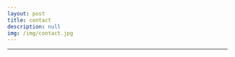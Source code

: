 ```yaml
---
layout: post
title: contact
description: null
img: /img/contact.jpg
---
```


***

<link rel="stylesheet" href="https://cdn.rawgit.com/jpswalsh/academicons/master/css/academicons.min.css">

<br>

<span class="contacticon center">
	<a href="mailto:jared.desjardins@colorado.edu" title="Email"><i class="fa fa-envelope-square"></i></a>
	<a href="http://www.researchgate.net/profile/Jared_Desjardins" title="ResearchGare"><i class="ai ai-researchgate-square"></i></a>
	<a href="http://www.linkedin.com/in/jareddesjardins/" title="LinkedIn"><i class="fa fa-linkedin-square"></i></a>
	<a href="http://www.colorado.edu/linguistics/jared-desjardins" title="CU Linguistics Directory Listing"><i class="fas fa-align-justify-square"></i></a>
	<!-- <a href="http://github.com/jared-desjardins" title="GitHub"><i class="fa fa-github-square"></i></a> -->
</span>
